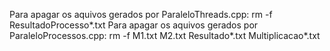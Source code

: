 Para apagar os aquivos gerados por ParaleloThreads.cpp: rm -f ResultadoProcesso*.txt
Para apagar os aquivos gerados por ParaleloProcessos.cpp: rm -f M1.txt M2.txt Resultado*.txt Multiplicacao*.txt